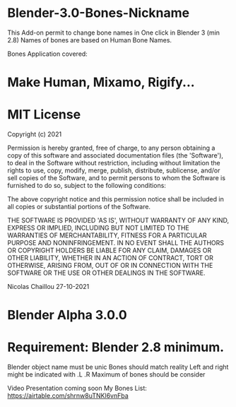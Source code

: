 # Blender-3.0-Bones-Nickname
This Add-on permit to change bone names in One click in Blender 3 (min 2.8)
Names of bones are based on Human Bone Names. 

Bones Application covered: 
# Make Human, Mixamo, Rigify...

# MIT License

 Copyright (c) 2021

 Permission is hereby granted, free of charge, to any person obtaining a copy
 of this software and associated documentation files (the 'Software'), to deal
 in the Software without restriction, including without limitation the rights
 to use, copy, modify, merge, publish, distribute, sublicense, and/or sell
 copies of the Software, and to permit persons to whom the Software is
 furnished to do so, subject to the following conditions:

The above copyright notice and this permission notice shall be included in
all copies or substantial portions of the Software.

THE SOFTWARE IS PROVIDED 'AS IS', WITHOUT WARRANTY OF ANY KIND, EXPRESS OR IMPLIED, INCLUDING BUT NOT LIMITED TO THE WARRANTIES OF MERCHANTABILITY, FITNESS FOR A PARTICULAR PURPOSE AND NONINFRINGEMENT. IN NO EVENT SHALL THE AUTHORS OR COPYRIGHT HOLDERS BE LIABLE FOR ANY CLAIM, DAMAGES OR OTHER LIABILITY, WHETHER IN AN ACTION OF CONTRACT, TORT OR OTHERWISE, ARISING FROM, OUT OF OR IN CONNECTION WITH THE SOFTWARE OR THE USE OR OTHER DEALINGS IN THE SOFTWARE.

Nicolas Chaillou 27-10-2021
#	Blender Alpha 3.0.0


# Requirement: Blender 2.8 minimum.
Blender object name must be unic
Bones should match reality
Left and right might be indicated with .L .R
Maximum of bones should be consider

Video Presentation coming soon
My Bones List:
https://airtable.com/shrnw8uTNKl6vnFba
